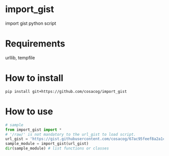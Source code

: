 # import_gist
import gist python script

# Requirements
urllib, tempfile

# How to install

```
pip install git+https://github.com/cosacog/import_gist
```

# How to use
```py
# sample
from import_gist import *
# '/raw/' is not mandatory to the url_gist to load script.
url_gist = 'https://gist.githubusercontent.com/cosacog/67ac95feef8a2a1cd373d43a86fe2c9c'
sample_module = import_gist(url_gist)
dir(sample_module) # list functions or classes
```
